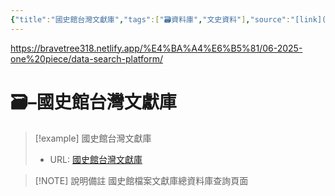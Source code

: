 ```yaml
---
{"title":"國史館台灣文獻庫","tags":["🗃️資料庫","文史資料"],"source":"[link](https://www.th.gov.tw/new_site/01archives/01file_archives/)","note":"國史館檔案文獻庫總資料庫查詢頁面","platform":"國史館台灣文獻庫","create-date":"2025-05-29 21:00","dg-publish":true,"type":["🗃️資料庫"],"permalink":"/交流/06-2025-One Piece/🗃️ 資料庫清單（整理中）/國史館台灣文獻庫/","dgPassFrontmatter":true,"created":"2025-05-29T12:23:40.648+08:00","updated":"2025-05-29T21:26:44.234+08:00"}
---
```


https://bravetree318.netlify.app/%E4%BA%A4%E6%B5%81/06-2025-one%20piece/data-search-platform/

# 🗃️–國史館台灣文獻庫



> [!example] 國史館台灣文獻庫
> - URL: [國史館台灣文獻庫](https://www.th.gov.tw/new_site/01archives/01file_archives/)



> [!NOTE] 說明備註
> 國史館檔案文獻庫總資料庫查詢頁面



